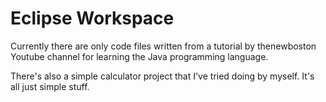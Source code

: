 # Eclipse Workspace

Currently there are only code files written from a tutorial by thenewboston Youtube channel for learning the Java programming language.

There's also a simple calculator project that I've tried doing by myself. It's all just simple stuff.
